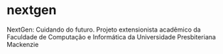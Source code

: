 # nextgen
NextGen: Cuidando do futuro. Projeto extensionista acadêmico da Faculdade de Computação e Informática da Universidade Presbiteriana Mackenzie
